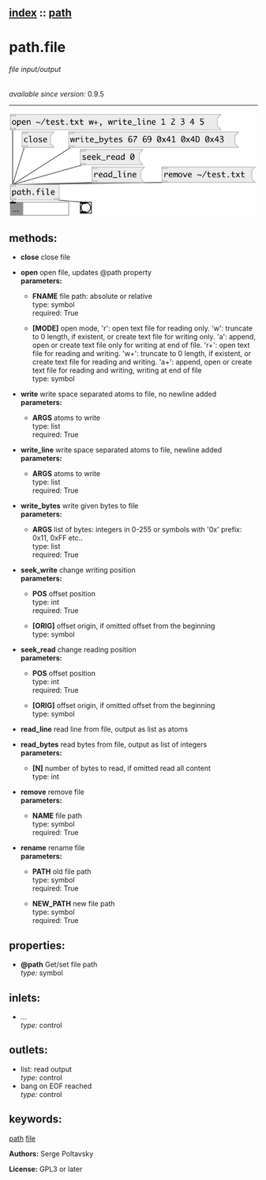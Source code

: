 [index](index.html) :: [path](category_path.html)
---

# path.file

###### file input/output

*available since version:* 0.9.5

---




[![example](../examples/img/path.file.jpg)](../examples/pd/path.file.pd)





## methods:

* **close**
close file<br>

* **open**
open file, updates @path property<br>
  __parameters:__
  - **FNAME** file path: absolute or relative<br>
    type: symbol <br>
    required: True <br>

  - **[MODE]** open mode, &#39;r&#39;: open text file for reading only. &#39;w&#39;: truncate to 0 length, if existent, or create text file for writing only. &#39;a&#39;: append, open or create text file only for writing at end of file. &#39;r+&#39;: open text file for reading and writing. &#39;w+&#39;: truncate to 0 length, if existent, or create text file for reading and writing. &#39;a+&#39;: append, open or create text file for reading and writing, writing at end of file<br>
    type: symbol <br>

* **write**
write space separated atoms to file, no newline added<br>
  __parameters:__
  - **ARGS** atoms to write<br>
    type: list <br>
    required: True <br>

* **write_line**
write space separated atoms to file, newline added<br>
  __parameters:__
  - **ARGS** atoms to write<br>
    type: list <br>
    required: True <br>

* **write_bytes**
write given bytes to file<br>
  __parameters:__
  - **ARGS** list of bytes: integers in 0-255 or symbols with &#39;0x&#39; prefix: 0x11, 0xFF etc..<br>
    type: list <br>
    required: True <br>

* **seek_write**
change writing position<br>
  __parameters:__
  - **POS** offset position<br>
    type: int <br>
    required: True <br>

  - **[ORIG]** offset origin, if omitted offset from the beginning<br>
    type: symbol <br>

* **seek_read**
change reading position<br>
  __parameters:__
  - **POS** offset position<br>
    type: int <br>
    required: True <br>

  - **[ORIG]** offset origin, if omitted offset from the beginning<br>
    type: symbol <br>

* **read_line**
read line from file, output as list as atoms<br>

* **read_bytes**
read bytes from file, output as list of integers<br>
  __parameters:__
  - **[N]** number of bytes to read, if omitted read all content<br>
    type: int <br>

* **remove**
remove file<br>
  __parameters:__
  - **NAME** file path<br>
    type: symbol <br>
    required: True <br>

* **rename**
rename file<br>
  __parameters:__
  - **PATH** old file path<br>
    type: symbol <br>
    required: True <br>

  - **NEW_PATH** new file path<br>
    type: symbol <br>
    required: True <br>




## properties:

* **@path** 
Get/set file path<br>
_type:_ symbol<br>



## inlets:

* ...<br>
_type:_ control



## outlets:

* list: read output<br>
_type:_ control
* bang on EOF reached<br>
_type:_ control



## keywords:

[path](keywords/path.html)
[file](keywords/file.html)






**Authors:** Serge Poltavsky




**License:** GPL3 or later






